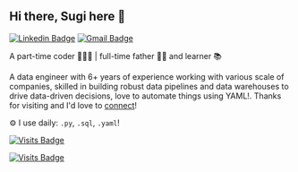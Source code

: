 ## Hi there, Sugi here 👋

[![Linkedin Badge](https://img.shields.io/badge/-sugimiyanto-blue?style=flat&logo=Linkedin&logoColor=white&link=https://www.linkedin.com/in/sugimiyanto/)](https://www.linkedin.com/in/sugimiyanto/)
[![Gmail Badge](https://img.shields.io/badge/-sugimiyanto-c14438?style=flat&logo=Gmail&logoColor=white&link=mailto:sugimiyanto@gmail.com)](mailto:sugimiyanto@gmail.com)

A part-time coder 👨🏻‍💻 | full-time father 👨🏻 and learner 📚

A data engineer with 6+ years of experience working with various scale of companies, skilled in building robust data pipelines and data warehouses to drive data-driven decisions, love to automate things using YAML!. Thanks for visiting and I'd love to [connect](https://www.linkedin.com/in/sugimiyanto/)!

⚙️ I use daily: `.py`, `.sql`, `.yaml`!

[![Visits Badge](https://badges.pufler.dev/visits/sugimiyanto)](https://github.com/sugimiyanto)

[![Visits Badge](https://badges.pufler.dev/visits/sugimiyanto/badge-it)](https://badges.pufler.dev)


